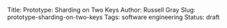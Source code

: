 Title: Prototype: Sharding on Two Keys
Author: Russell Gray
Slug: prototype-sharding-on-two-keys
Tags: software engineering
Status: draft
